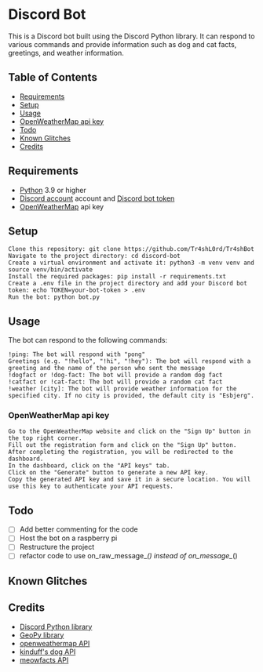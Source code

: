 # Discord Bot

This is a Discord bot built using the Discord Python library. It can respond to various commands and provide information such as dog and cat facts, greetings, and weather information.

## Table of Contents

- [Requirements](#requirements)
- [Setup](#setup)
- [Usage](#usage)
- [OpenWeatherMap api key](#openweathermap-api-key)
- [Todo](#todo)
- [Known Glitches](#known-glitches)
- [Credits](#credits)

## Requirements

* [Python](www.python.org) 3.9 or higher
* [Discord account](www.discord.com) account and [Discord bot token](https://discord.com/developers/applications)
* [OpenWeatherMap](#openweathermap-api-key) api key

## Setup

    Clone this repository: git clone https://github.com/Tr4shL0rd/Tr4shBot
    Navigate to the project directory: cd discord-bot
    Create a virtual environment and activate it: python3 -m venv venv and source venv/bin/activate
    Install the required packages: pip install -r requirements.txt
    Create a .env file in the project directory and add your Discord bot token: echo TOKEN=your-bot-token > .env
    Run the bot: python bot.py

## Usage

The bot can respond to the following commands:

    !ping: The bot will respond with "pong"
    Greetings (e.g. "!hello", "!hi", "!hey"): The bot will respond with a greeting and the name of the person who sent the message
    !dogfact or !dog-fact: The bot will provide a random dog fact
    !catfact or !cat-fact: The bot will provide a random cat fact
    !weather [city]: The bot will provide weather information for the specified city. If no city is provided, the default city is "Esbjerg".

### OpenWeatherMap api key
    Go to the OpenWeatherMap website and click on the "Sign Up" button in the top right corner.
    Fill out the registration form and click on the "Sign Up" button.
    After completing the registration, you will be redirected to the dashboard.
    In the dashboard, click on the "API keys" tab.
    Click on the "Generate" button to generate a new API key.
    Copy the generated API key and save it in a secure location. You will use this key to authenticate your API requests.

## Todo 

* [ ] Add better commenting for the code
* [ ] Host the bot on a raspberry pi
* [ ] Restructure the project 
* [ ] refactor code to use on_raw_message_*() instead of on_message_*()

## Known Glitches



## Credits

* [Discord Python library](https://discordpy.readthedocs.io/en/stable/)
* [GeoPy library](https://geopy.readthedocs.io/en/stable/)
* [openweathermap API](https://openweathermap.org/)
* [kinduff's dog API](https://dogapi.dog/)
* [meowfacts API](https://github.com/wh-iterabb-it/meowfacts)